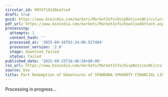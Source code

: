 ```yaml
---
circular_id: 99fd7191d8eafce4
draft: true
guid: https://www.bseindia.com/markets/MarketInfo/DispNoticesNCirculars.aspx?Noticeid={9520FCB8-2E19-459C-8DF1-643B1E9F0884}&noticeno=20250915-76&dt=09/15/2025&icount=76&totcount=81&flag=0
pdf_url: https://www.bseindia.com/markets/MarketInfo/DownloadAttach.aspx?id=20250915-76&attachedId=
processing:
  attempts: 1
  content_hash: ''
  processed_at: '2025-09-16T01:24:00.527484'
  processor_version: '2.0'
  stage: download_failed
  status: failed
published_date: '2025-09-15T16:46:58+00:00'
rss_url: https://www.bseindia.com/markets/MarketInfo/DispNoticesNCirculars.aspx?Noticeid={9520FCB8-2E19-459C-8DF1-643B1E9F0884}&noticeno=20250915-76&dt=09/15/2025&icount=76&totcount=81&flag=0
source: bse
title: Part Redemption of Debentures of SPANDANA SPHOORTY FINANCIAL LIMITED
---
```


Processing in progress...